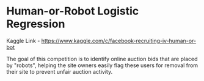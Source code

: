 # Human-or-Robot Logistic Regression

Kaggle Link - https://www.kaggle.com/c/facebook-recruiting-iv-human-or-bot

The goal of this competition is to identify online auction bids that are placed by "robots", helping the site owners easily flag these users for removal from their site to prevent unfair auction activity. 
